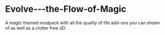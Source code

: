 # Evolve---the-Flow-of-Magic
A magic themed modpack with all the quality of life add-ons you can dream of as well as a clutter free JEI
